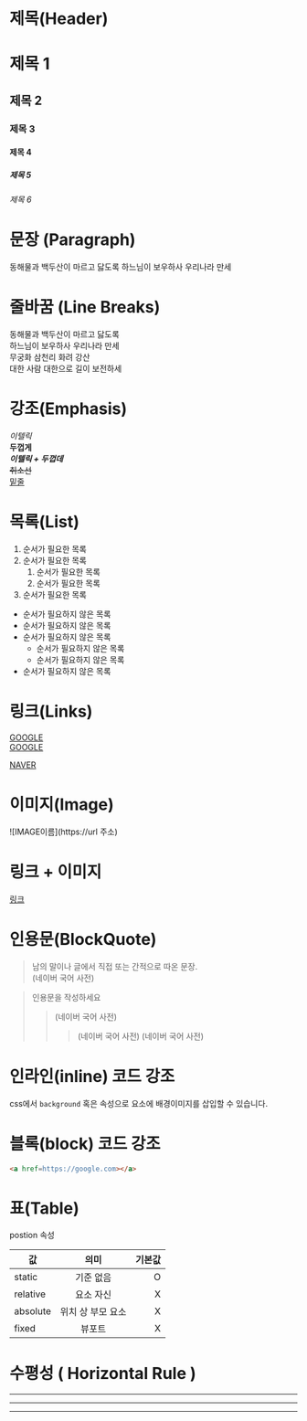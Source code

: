 # 제목(Header)

# 제목 1
## 제목 2
### 제목 3
#### 제목 4
##### 제목 5
###### 제목 6

# 문장 (Paragraph)
동해물과 백두산이 마르고 닳도록
하느님이 보우하사 우리나라 만세

# 줄바꿈 (Line Breaks)
동해물과 백두산이 마르고 닳도록  
하느님이 보우하사 우리나라 만세  
무궁화 삼천리 화려 강산<br>
대한 사람 대한으로 길이 보전하세

# 강조(Emphasis)
_이텔릭_  
**두껍게**  
**_이텔릭 + 두껍데_**  
~~취소선~~  
<u>밑줄</u>

# 목록(List)
1. 순서가 필요한 목록
1. 순서가 필요한 목록
    1. 순서가 필요한 목록
    1. 순서가 필요한 목록
1. 순서가 필요한 목록

- 순서가 필요하지 않은 목록
- 순서가 필요하지 않은 목록
- 순서가 필요하지 않은 목록
    - 순서가 필요하지 않은 목록
    - 순서가 필요하지 않은 목록
- 순서가 필요하지 않은 목록

# 링크(Links)
<a href="https://google.com">GOOGLE</a>  
[GOOGLE](https://google.com)

[NAVER](https://naver.com "NAVER로 이동")

# 이미지(Image)
![IMAGE이름](https://url 주소)
# 링크 + 이미지
[링크](이미지url)

# 인용문(BlockQuote)
> 남의 말이나 글에서 직접 또는 간적으로 따온 문장.  
> (네이버 국어 사전)

> 인용문을 작성하세요
>> (네이버 국어 사전)
>>> (네이버 국어 사전)
>>> (네이버 국어 사전)

# 인라인(inline) 코드 강조
css에서 `background` 혹은 속성으로 요소에 배경이미지를 삽입할 수 있습니다.

# 블록(block) 코드 강조
```html
<a href=https://google.com></a>
```  

# 표(Table)
postion 속성
<!-- 좌우 정렬기준 :--: (양쪽) --: 우측정렬 -->
값 | 의미 | 기본값
--|:--:|--:
static | 기준 없음 | O
relative | 요소 자신 | X
absolute | 위치 상 부모 요소 | X
fixed |뷰포트 | X

# 수평성 ( Horizontal Rule )  

---
***
___